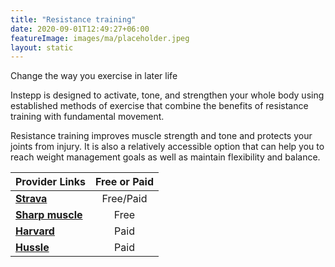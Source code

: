 ```yaml
---
title: "Resistance training"
date: 2020-09-01T12:49:27+06:00
featureImage: images/ma/placeholder.jpeg
layout: static
---
```


Change the way you exercise in later life

Instepp is designed to activate, tone, and strengthen your whole body using established methods of exercise that combine the benefits of resistance training with fundamental movement.

Resistance training improves muscle strength and tone and protects your joints from injury. It is also a relatively accessible option that can help you to reach weight management goals as well as maintain flexibility and balance.

| Provider Links      | Free or Paid  |  
| :-----------          | :--------------:      |  
| [**Strava**](https://www.strava.com/) | Free/Paid | 
| [**Sharp muscle**](https://www.sharpmuscle.com/fitness/resistance-training-strength-training/) | Free | 
| [**Harvard**](https://www.health.harvard.edu/exercise-and-fitness/strength-and-power-training-for-all-ages) | Paid | 
| [**Hussle**](https://www.awin1.com/cread.php?awinmid=3422&awinaffid=1198638&ued=https%3A%2F%2Fwww.hussle.com%2F) | Paid | 
  

<br/><br/>






